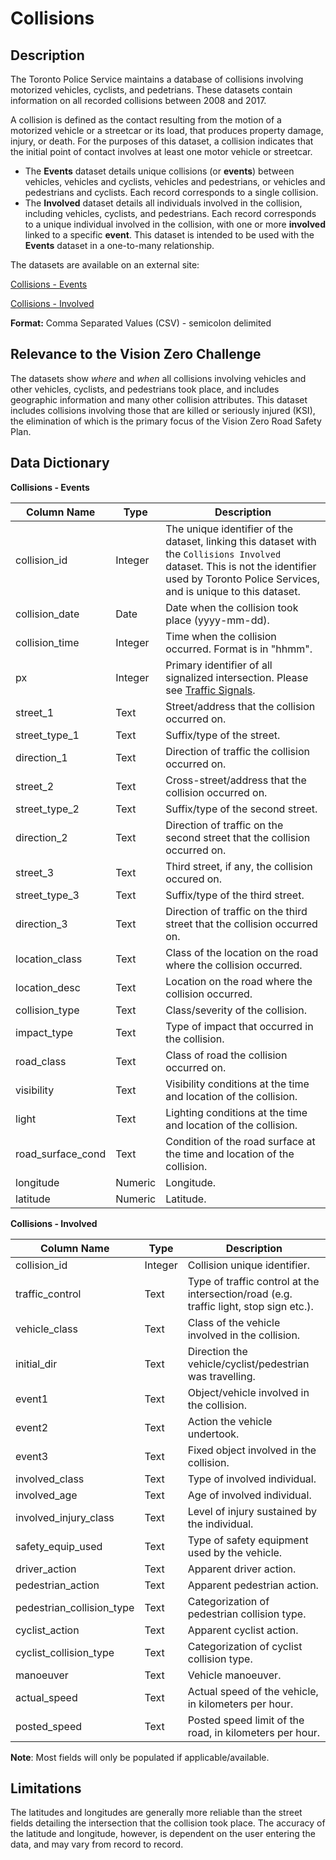 # Collisions

## Description
The Toronto Police Service maintains a database of collisions involving motorized vehicles, cyclists, and pedetrians. These datasets contain information on all recorded collisions between 2008 and 2017.

A collision is defined as the contact resulting from the motion of a motorized vehicle or a streetcar or its load, that produces property damage, injury, or death. For the purposes of this dataset, a collision indicates that the initial point of contact involves at least one motor vehicle or streetcar. 

* The **Events** dataset details unique collisions (or **events**) between vehicles, vehicles and cyclists, vehicles and pedestrians, or vehicles and pedestrians and cyclists. Each record corresponds to a single collision.
* The **Involved** dataset details all individuals involved in the collision, including vehicles, cyclists, and pedestrians. Each record corresponds to a unique individual involved in the collision, with one or more **involved** linked to a specific **event**. This dataset is intended to be used with the **Events** dataset in a one-to-many relationship. 

The datasets are available on an external site:

[Collisions - Events](https://drive.google.com/open?id=1LfaVw2J5RPyofeFuWuYmx5N-ygY5-vHw)

[Collisions - Involved](https://drive.google.com/open?id=1-s9MuY5AxranEp8LyQnjSWKJUfWkHclN)

**Format:** Comma Separated Values (CSV) - semicolon delimited

## Relevance to the Vision Zero Challenge
The datasets show _where_ and _when_ all collisions involving vehicles and other vehicles, cyclists, and pedestrians took place, and includes geographic information and many other collision attributes. This dataset includes collisions involving those that are killed or seriously injured (KSI), the elimination of which is the primary focus of the Vision Zero Road Safety Plan.

## Data Dictionary
**Collisions - Events**

|Column Name|Type|Description|
|-----|-----|-----|
collision_id|Integer|The unique identifier of the dataset, linking this dataset with the `Collisions Involved` dataset. This is not the identifier used by Toronto Police Services, and is unique to this dataset.
collision_date|Date|Date when the collision took place (yyyy-mm-dd).
collision_time|Integer|Time when the collision occurred. Format is in "hhmm".
px|Integer|Primary identifier of all signalized intersection. Please see [Traffic Signals](../traffic_signals/).
street_1|Text|Street/address that the collision occurred on.
street_type_1|Text|Suffix/type of the street.
direction_1|Text|Direction of traffic the collision occurred on.
street_2|Text|Cross-street/address that the collision occurred on.
street_type_2|Text|Suffix/type of the second street.
direction_2|Text|Direction of traffic on the second street that the collision occurred on.
street_3|Text|Third street, if any, the collision occured on.
street_type_3|Text|Suffix/type of the third street.
direction_3|Text|Direction of traffic on the third street that the collision occurred on.
location_class|Text|Class of the location on the road where the collision occurred.
location_desc|Text|Location on the road where the collision occurred.
collision_type|Text|Class/severity of the collision.
impact_type|Text|Type of impact that occurred in the collision.
road_class|Text|Class of road the collision occurred on.
visibility|Text|Visibility conditions at the time and location of the collision.
light|Text|Lighting conditions at the time and location of the collision.
road_surface_cond|Text|Condition of the road surface at the time and location of the collision.
longitude|Numeric|Longitude.
latitude|Numeric|Latitude.

**Collisions - Involved**

|Column Name|Type|Description|
|-----|-----|-----|
collision_id|Integer|Collision unique identifier.
traffic_control|Text|Type of traffic control at the intersection/road (e.g. traffic light, stop sign etc.).
vehicle_class|Text|Class of the vehicle involved in the collision.
initial_dir|Text|Direction the vehicle/cyclist/pedestrian was travelling.
event1|Text|Object/vehicle involved in the collision.
event2|Text|Action the vehicle undertook.
event3|Text|Fixed object involved in the collision.
involved_class|Text|Type of involved individual.
involved_age|Text|Age of involved individual.
involved_injury_class|Text|Level of injury sustained by the individual.
safety_equip_used|Text|Type of safety equipment used by the vehicle.
driver_action|Text|Apparent driver action.
pedestrian_action|Text|Apparent pedestrian action.
pedestrian_collision_type|Text|Categorization of pedestrian collision type.
cyclist_action|Text|Apparent cyclist action.
cyclist_collision_type|Text|Categorization of cyclist collision type.
manoeuver|Text|Vehicle manoeuver.
actual_speed|Text|Actual speed of the vehicle, in kilometers per hour.
posted_speed|Text|Posted speed limit of the road, in kilometers per hour.

**Note**: Most fields will only be populated if applicable/available.

## Limitations

The latitudes and longitudes are generally more reliable than the street fields detailing the intersection that the collision took place. The accuracy of the latitude and longitude, however, is dependent on the user entering the data, and may vary from record to record.
